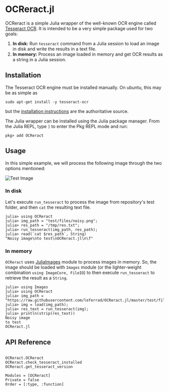# OCReract.jl

OCReract is a simple Julia wrapper of the well-known OCR engine called [Tesseract OCR](https://github.com/tesseract-ocr/tesseract). It is intended to be a very simple package used for two goals:

1. **In disk:** Run `tesseract` command from a Julia session to load an image in disk and write the results in a text file.
2. **In memory:** Process an image loaded in memory and get OCR results as a string in a Julia session.

## Installation

The Tesseract OCR engine must be installed manually. On ubuntu, this may be as simple as

```
sudo apt-get install -y tesseract-ocr
```

but the [installation instructions](https://tesseract-ocr.github.io/tessdoc/Installation.html) are the authoritative source.

The Julia wrapper can be installed using the Julia package manager. From the Julia REPL, type `]` to enter the Pkg REPL mode and run:

```julia-repl
pkg> add OCReract
```

## Usage

In this simple example, we will process the following image through the two options mentioned:

![Test Image](https://raw.githubusercontent.com/leferrad/OCReract.jl/master/test/files/noisy.png)

### In disk

Let's execute `run_tesseract` to process the image from repository's test folder, and then `cat` the resulting text file.

```julia-repl
julia> using OCReract
julia> img_path = "test/files/noisy.png";
julia> res_path = "/tmp/res.txt";
julia> run_tesseract(img_path, res_path);
julia> read(`cat $res_path`, String)
"Noisy image\nto test\nOCReract.jl\n\f"
```

### In memory

`OCReract` uses [JuliaImages](https://juliaimages.org/latest/) module to process images in memory. So, the image should be loaded with `Images` module (or the lighter-weight combination `using ImageCore, FileIO`) to then execute `run_tesseract` to retrieve the result as a `String`.

```julia-repl
julia> using Images
julia> using OCReract
julia> img_path = "https://raw.githubusercontent.com/leferrad/OCReract.jl/master/test/files/noisy.png";
julia> img = load(img_path);
julia> res_text = run_tesseract(img);
julia> println(strip(res_text))
Noisy image
to test
OCReract.jl

```

## API Reference

```@index
```

```@docs
OCReract.OCReract
OCReract.check_tesseract_installed
OCReract.get_tesseract_version
```

```@autodocs
Modules = [OCReract]
Private = false
Order = [:type, :function]
```
